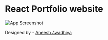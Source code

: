 # React Portfolio website
![App Screenshot](https://drive.google.com/file/d/1FhK8ve1I2CpPOHrcgOI6b7NjTxVEEi1c/view?usp=sharing)

  
Designed by - [Aneesh Awadhiya](http://github.com/aneeshawadhiya) 
